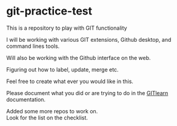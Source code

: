 # git-practice-test

 This is a repository to play with GIT functionality 

 I will be working with various GIT extensions, Github desktop, and command lines tools. 

 Will also be working with the Github interface on the web. 

 Figuring out how to label, update, merge etc. 

 Feel free to create what ever you would like in this. 

 Please document what you did or are trying to do in the [GITlearn](/git-practice-test/gitlearn.md) documentation. 

 Added some more repos to work on.  
 Look for the list on the checklist.  

 

 
